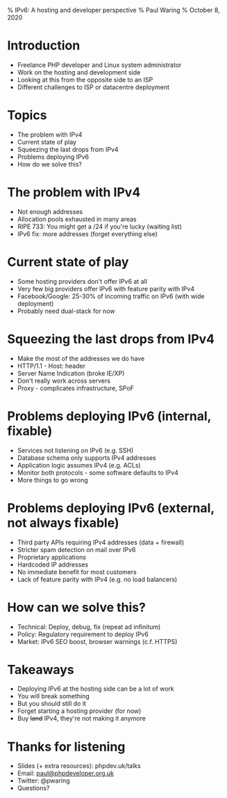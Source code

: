 % IPv6: A hosting and developer perspective
% Paul Waring
% October 8, 2020

# Introduction

 - Freelance PHP developer and Linux system administrator
 - Work on the hosting and development side
 - Looking at this from the opposite side to an ISP
 - Different challenges to ISP or datacentre deployment

# Topics

 - The problem with IPv4
 - Current state of play
 - Squeezing the last drops from IPv4
 - Problems deploying IPv6
 - How do we solve this?

# The problem with IPv4

 - Not enough addresses
 - Allocation pools exhausted in many areas
 - RIPE 733: You might get a /24 if you're lucky (waiting list)
 - IPv6 fix: more addresses (forget everything else)

# Current state of play

 - Some hosting providers don't offer IPv6 at all
 - Very few big providers offer IPv6 with feature parity with IPv4
 - Facebook/Google: 25-30% of incoming traffic on IPv6 (with wide deployment)
 - Probably need dual-stack for now

# Squeezing the last drops from IPv4

 - Make the most of the addresses we do have
 - HTTP/1.1 - Host: header
 - Server Name Indication (broke IE/XP)
 - Don't really work across servers
 - Proxy - complicates infrastructure, SPoF

# Problems deploying IPv6 (internal, fixable)

 - Services not listening on IPv6 (e.g. SSH)
 - Database schema only supports IPv4 addresses
 - Application logic assumes IPv4 (e.g. ACLs)
 - Monitor both protocols - some software defaults to IPv4
 - More things to go wrong

# Problems deploying IPv6 (external, not always fixable)

 - Third party APIs requiring IPv4 addresses (data + firewall)
 - Stricter spam detection on mail over IPv6
 - Proprietary applications
 - Hardcoded IP addresses
 - No immediate benefit for most customers
 - Lack of feature parity with IPv4 (e.g. no load balancers)

# How can we solve this?

 - Technical: Deploy, debug, fix (repeat ad infinitum)
 - Policy: Regulatory requirement to deploy IPv6
 - Market: IPv6 SEO boost, browser warnings (c.f. HTTPS)

# Takeaways

 - Deploying IPv6 at the hosting side can be a lot of work
 - You will break something
 - But you should still do it
 - Forget starting a hosting provider (for now)
 - Buy <del>land</del> IPv4, they're not making it anymore

# Thanks for listening

  - Slides (+ extra resources): phpdev.uk/talks
  - Email: paul@phpdeveloper.org.uk
  - Twitter: @pwaring
  - Questions?

